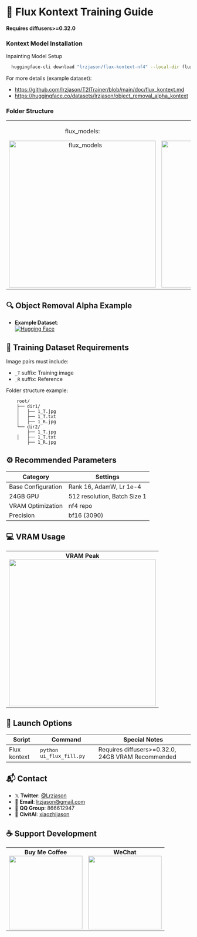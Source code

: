 # 🎨 Flux Kontext Training Guide
**Requires diffusers>=0.32.0**

### Kontext Model Installation
Inpainting Model Setup
```bash
  huggingface-cli download "lrzjason/flux-kontext-nf4" --local-dir flux_models/kontext/
```
For more details (example dataset):
- https://github.com/lrzjason/T2ITrainer/blob/main/doc/flux_kontext.md
- https://huggingface.co/datasets/lrzjason/object_removal_alpha_kontext

### Folder Structure
<div align="center">
  <table>
    <tr>
      <td align="center">
        <p>flux_models:</p>
        <img src="https://github.com/lrzjason/T2ITrainer/blob/main/doc/folder_structure.png" alt="flux_models" width="400" />
      </td>
      <td align="center">
        <p>kontext:</p>
        <img src="https://github.com/lrzjason/T2ITrainer/blob/main/doc/kontext.png" alt="kontext" width="400" />
      </td>
    </tr>
  </table>
</div>

## 🔍 Object Removal Alpha Example
- **Example Dataset**:  
  [![Hugging Face](https://img.shields.io/badge/%F0%9F%A4%97-HuggingFace-orange)](https://huggingface.co/datasets/lrzjason/object_removal_alpha_kontext)

## 📂 Training Dataset Requirements
Image pairs must include:
- `_T` suffix: Training image
- `_R` suffix: Reference

Folder structure example:
```example
    root/
    ├── dir1/
    │   ├── 1_T.jpg
    │   ├── 1_T.txt
    │   ├── 1_R.jpg
    └── dir2/
        ├── 1_T.jpg
    │   ├── 1_T.txt
        ├── 1_R.jpg
```

## ⚙️ Recommended Parameters
| Category          | Settings                      |
|-------------------|-------------------------------|
| Base Configuration| Rank 16, AdamW, Lr 1e-4       |
| 24GB GPU          | 512 resolution, Batch Size 1  |
| VRAM Optimization | nf4 repo                      | 
| Precision         | bf16 (3090)                   |

## 💻 VRAM Usage
<div align="center">
  <table>
    <tr>
      <td align="center">
        <strong>VRAM Peak</strong><br>
        <img src="https://github.com/lrzjason/T2ITrainer/blob/main/flux_example/nf4_example.png" width="400">
      </td>
    </tr>
  </table>
</div>

## 🚀 Launch Options
| Script          | Command                  | Special Notes                     |
|-----------------|--------------------------|-----------------------------------|
| Flux kontext    | `python ui_flux_fill.py` | Requires diffusers>=0.32.0, 24GB VRAM Recommended |

## 📬 Contact
- 𝕏 **Twitter**: [@Lrzjason](https://twitter.com/Lrzjason)
- 📧 **Email**: [lrzjason@gmail.com](mailto:lrzjason@gmail.com)
- 💬 **QQ Group**: 866612947
- 🎨 **CivitAI**: [xiaozhijason](https://civitai.com/user/xiaozhijason)

## ☕ Support Development
<div align="center">
  <table>
    <tr>
      <td align="center">
        <strong>Buy Me Coffee</strong><br>
        <img src="https://github.com/lrzjason/Comfyui-In-Context-Lora-Utils/blob/main/image/bmc_qr.png" width="200">
      </td>
      <td align="center">
        <strong>WeChat</strong><br>
        <img src="https://github.com/lrzjason/Comfyui-In-Context-Lora-Utils/blob/main/image/wechat.jpg" width="200">
      </td>
    </tr>
  </table>
</div>
